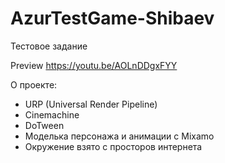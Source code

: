 # AzurTestGame-Shibaev
 Тестовое задание

Preview https://youtu.be/AOLnDDgxFYY

О проекте:
- URP (Universal Render Pipeline)
- Cinemachine
- DoTween
- Моделька персонажа и анимации с Mixamo
- Окружение взято с просторов интернета

